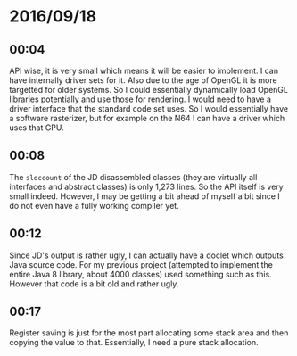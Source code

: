 # 2016/09/18

## 00:04

API wise, it is very small which means it will be easier to implement. I can
have internally driver sets for it. Also due to the age of OpenGL it is more
targetted for older systems. So I could essentially dynamically load OpenGL
libraries potentially and use those for rendering. I would need to have a
driver interface that the standard code set uses. So I would essentially have
a software rasterizer, but for example on the N64 I can have a driver which
uses that GPU.

## 00:08

The `sloccount` of the JD disassembled classes (they are virtually all
interfaces and abstract classes) is only 1,273 lines. So the API itself is
very small indeed. However, I may be getting a bit ahead of myself a bit since
I do not even have a fully working compiler yet.

## 00:12

Since JD's output is rather ugly, I can actually have a doclet which outputs
Java source code. For my previous project (attempted to implement the entire
Java 8 library, about 4000 classes) used something such as this. However that
code is a bit old and rather ugly.


## 00:17

Register saving is just for the most part allocating some stack area and then
copying the value to that. Essentially, I need a pure stack allocation.

